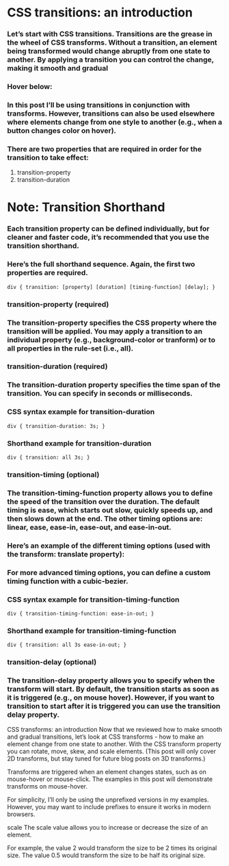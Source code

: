 # CSS transitions: an introduction

### Let’s start with CSS transitions. Transitions are the grease in the wheel of CSS transforms. Without a transition, an element being transformed would change abruptly from one state to another. By applying a transition you can control the change, making it smooth and gradual

### Hover below:

### In this post I’ll be using transitions in conjunction with transforms. However, transitions can also be used elsewhere where elements change from one style to another (e.g., when a button changes color on hover).

### There are two properties that are required in order for the transition to take effect:

1. transition-property
2. transition-duration


# Note: Transition Shorthand
### Each transition property can be defined individually, but for cleaner and faster code, it’s recommended that you use the transition shorthand.

### Here’s the full shorthand sequence. Again, the first two properties are required.


`div {
  transition: [property] [duration] [timing-function] [delay];
}`

### transition-property (required)
### The transition-property specifies the CSS property where the transition will be applied. You may apply a transition to an individual property (e.g., background-color or tranform) or to all properties in the rule-set (i.e., all).


### transition-duration (required)
### The transition-duration property specifies the time span of the transition. You can specify in seconds or milliseconds.

### CSS syntax example for transition-duration
  `div {
    transition-duration: 3s;
  }`
### Shorthand example for transition-duration
`div {
  transition: all 3s;
}`
### transition-timing (optional)
### The transition-timing-function property allows you to define the speed of the transition over the duration. The default timing is ease, which starts out slow, quickly speeds up, and then slows down at the end. The other timing options are: linear, ease, ease-in, ease-out, and ease-in-out.

### Here’s an example of the different timing options (used with the transform: translate property):


### For more advanced timing options, you can define a custom timing function with a cubic-bezier.

### CSS syntax example for transition-timing-function
`div {
  transition-timing-function: ease-in-out;
}`
### Shorthand example for transition-timing-function
`div {
  transition: all 3s ease-in-out;
}`
### transition-delay (optional)
### The transition-delay property allows you to specify when the transform will start. By default, the transition starts as soon as it is triggered (e.g., on mouse hover). However, if you want to transition to start after it is triggered you can use the transition delay property.

CSS transforms: an introduction
Now that we reviewed how to make smooth and gradual transitions, let’s look at CSS transforms - how to make an element change from one state to another. With the CSS transform property you can rotate, move, skew, and scale elements. (This post will only cover 2D transforms, but stay tuned for future blog posts on 3D transforms.)

Transforms are triggered when an element changes states, such as on mouse-hover or mouse-click. The examples in this post will demonstrate transforms on mouse-hover.

For simplicity, I’ll only be using the unprefixed versions in my examples. However, you may want to include prefixes to ensure it works in modern browsers.

scale
The scale value allows you to increase or decrease the size of an element.

For example, the value 2 would transform the size to be 2 times its original size. The value 0.5 would transform the size to be half its original size.